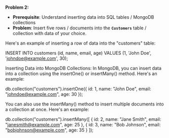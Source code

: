 **Problem 2:**

- **Prerequisite**: Understand inserting data into SQL tables / MongoDB collections
- **Problem**: Insert five rows / documents into the **`Customers`** table / collection with data of your choice.

Here's an example of inserting a row of data into the "customers" table:

INSERT INTO customers (id, name, email, age)
VALUES (1, 'John Doe', 'johndoe@example.com', 30);


Inserting Data into MongoDB Collections:
In MongoDB, you can insert data into a collection using the insertOne() or insertMany() method. Here's an example:


db.collection("customers").insertOne({
  id: 1,
  name: "John Doe",
  email: "johndoe@example.com",
  age: 30
});


You can also use the insertMany() method to insert multiple documents into a collection at once. Here's an example:

db.collection("customers").insertMany([
  { id: 2, name: "Jane Smith", email: "janesmith@example.com", age: 25 },
  { id: 3, name: "Bob Johnson", email: "bobjohnson@example.com", age: 35 }
]);
